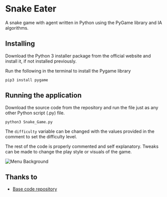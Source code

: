 # Snake Eater
A snake game with agent written in Python using the PyGame library and IA algorithms.


## Installing
Download the Python 3 installer package from the official website and install it, if not installed previously.

Run the following in the terminal to install the Pygame library
```
pip3 install pygame
```

## Running the application
Download the source code from the repository and run the file just as any other Python script (.py) file.
```
python3 Snake_Game.py
```

The `difficulty` variable can be changed with the values provided in the comment to set the difficulty level.

The rest of the code is properly commented and self explanatory. Tweaks can be made to change the play style or visuals of the game.


![Menu Background](Images/snake_bg.png)


## Thanks to

* [Base code repository](python-game-development-creating-a-snake-game-from-scratch/learn/v4/overview)

